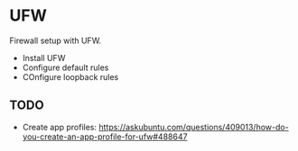 # UFW

Firewall setup with UFW.

- Install UFW
- Configure default rules
- COnfigure loopback rules

## TODO

- Create app profiles: https://askubuntu.com/questions/409013/how-do-you-create-an-app-profile-for-ufw#488647
